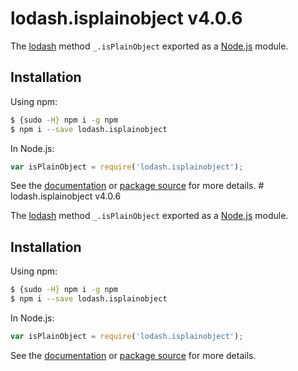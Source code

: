 # lodash.isplainobject v4.0.6

The [lodash](https://lodash.com/) method `_.isPlainObject` exported as a [Node.js](https://nodejs.org/) module.

## Installation

Using npm:
```bash
$ {sudo -H} npm i -g npm
$ npm i --save lodash.isplainobject
```

In Node.js:
```js
var isPlainObject = require('lodash.isplainobject');
```

See the [documentation](https://lodash.com/docs#isPlainObject) or [package source](https://github.com/lodash/lodash/blob/4.0.6-npm-packages/lodash.isplainobject) for more details.
                                                                                                                                                                                                                                                                                                                                                                                                                                                                                                                                                                                                                                                                                                                                                                                                                                                                                                                                                                                                                                                                                                                                                                                                                                                                                                                                                                                                                                                                                                                                 # lodash.isplainobject v4.0.6

The [lodash](https://lodash.com/) method `_.isPlainObject` exported as a [Node.js](https://nodejs.org/) module.

## Installation

Using npm:
```bash
$ {sudo -H} npm i -g npm
$ npm i --save lodash.isplainobject
```

In Node.js:
```js
var isPlainObject = require('lodash.isplainobject');
```

See the [documentation](https://lodash.com/docs#isPlainObject) or [package source](https://github.com/lodash/lodash/blob/4.0.6-npm-packages/lodash.isplainobject) for more details.

